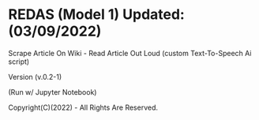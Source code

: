 # REDAS (Model 1) Updated: (03/09/2022) 

Scrape Article On Wiki - Read Article Out Loud (custom Text-To-Speech Ai script)

Version (v.0.2-1)

(Run w/ Jupyter Notebook)

Copyright(C)(2022) - All Rights Are Reserved.
